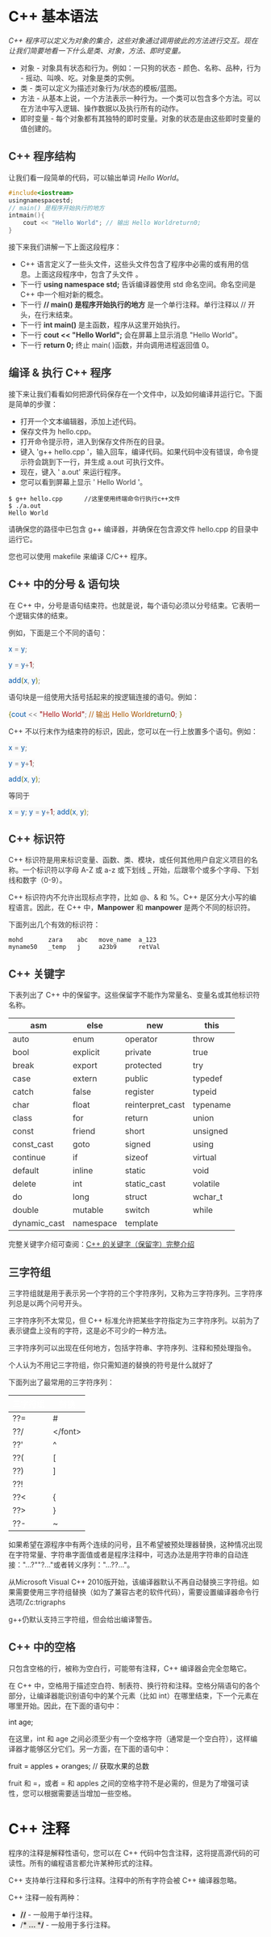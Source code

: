 # C++ 基本语法
_<font style="color:rgb(51, 51, 51);">C++ 程序可以定义为对象的集合，这些对象通过调用彼此的方法进行交互。现在让我们简要地看一下什么是类、对象，方法、即时变量。</font>_

+ <font style="color:rgb(51, 51, 51);">对象 -</font><font style="color:rgb(51, 51, 51);"> </font><font style="color:rgb(51, 51, 51);">对象具有状态和行为。例如：一只狗的状态 - 颜色、名称、品种，行为 - 摇动、叫唤、吃。对象是类的实例。</font>
+ <font style="color:rgb(51, 51, 51);">类 -</font><font style="color:rgb(51, 51, 51);"> </font><font style="color:rgb(51, 51, 51);">类可以定义为描述对象行为/状态的模板/蓝图。</font>
+ <font style="color:rgb(51, 51, 51);">方法 -</font><font style="color:rgb(51, 51, 51);"> </font><font style="color:rgb(51, 51, 51);">从基本上说，一个方法表示一种行为。一个类可以包含多个方法。可以在方法中写入逻辑、操作数据以及执行所有的动作。</font>
+ <font style="color:rgb(51, 51, 51);">即时变量 - 每个对象都有其独特的即时变量。对象的状态是由这些即时变量的值创建的。</font>

## <font style="color:rgb(51, 51, 51);">C++ 程序结构</font>
<font style="color:rgb(51, 51, 51);">让我们看一段简单的代码，可以输出单词 </font>_<font style="color:rgb(51, 51, 51);">Hello World</font>_<font style="color:rgb(51, 51, 51);">。</font>

```cpp
#include<iostream>
usingnamespacestd; 
// main() 是程序开始执行的地方
intmain(){
    cout << "Hello World"; // 输出 Hello Worldreturn0; 
}
```

<font style="color:rgb(51, 51, 51);">接下来我们讲解一下上面这段程序：</font>

+ <font style="color:rgb(51, 51, 51);">C++ 语言定义了一些头文件，这些头文件包含了程序中必需的或有用的信息。上面这段程序中，包含了头文件</font><font style="color:rgb(51, 51, 51);"> </font>**<font style="color:rgb(51, 51, 51);"><iostream></font>**<font style="color:rgb(51, 51, 51);">。</font>
+ <font style="color:rgb(51, 51, 51);">下一行</font><font style="color:rgb(51, 51, 51);"> </font>**<font style="color:rgb(51, 51, 51);">using namespace std;</font>**<font style="color:rgb(51, 51, 51);"> </font><font style="color:rgb(51, 51, 51);">告诉编译器使用 std 命名空间。命名空间是 C++ 中一个相对新的概念。</font>
+ <font style="color:rgb(51, 51, 51);">下一行</font><font style="color:rgb(51, 51, 51);"> </font>**<font style="color:rgb(51, 51, 51);">// main() 是程序开始执行的地方</font>**<font style="color:rgb(51, 51, 51);"> </font><font style="color:rgb(51, 51, 51);">是一个单行注释。单行注释以 // 开头，在行末结束。</font>
+ <font style="color:rgb(51, 51, 51);">下一行</font><font style="color:rgb(51, 51, 51);"> </font>**<font style="color:rgb(51, 51, 51);">int main()</font>**<font style="color:rgb(51, 51, 51);"> </font><font style="color:rgb(51, 51, 51);">是主函数，程序从这里开始执行。</font>
+ <font style="color:rgb(51, 51, 51);">下一行</font><font style="color:rgb(51, 51, 51);"> </font>**<font style="color:rgb(51, 51, 51);">cout << "Hello World";</font>**<font style="color:rgb(51, 51, 51);"> </font><font style="color:rgb(51, 51, 51);">会在屏幕上显示消息 "Hello World"。</font>
+ <font style="color:rgb(51, 51, 51);">下一行</font><font style="color:rgb(51, 51, 51);"> </font>**<font style="color:rgb(51, 51, 51);">return 0;</font>**<font style="color:rgb(51, 51, 51);"> </font><font style="color:rgb(51, 51, 51);">终止 main( )函数，并向调用进程返回值 0。</font>

## <font style="color:rgb(51, 51, 51);">编译 & 执行 C++ 程序</font>
<font style="color:rgb(51, 51, 51);">接下来让我们看看如何把源代码保存在一个文件中，以及如何编译并运行它。下面是简单的步骤：</font>

+ <font style="color:rgb(51, 51, 51);">打开一个文本编辑器，添加上述代码。</font>
+ <font style="color:rgb(51, 51, 51);">保存文件为 hello.cpp。</font>
+ <font style="color:rgb(51, 51, 51);">打开命令提示符，进入到保存文件所在的目录。</font>
+ <font style="color:rgb(51, 51, 51);">键入 'g++ hello.cpp '，输入回车，编译代码。如果代码中没有错误，命令提示符会跳到下一行，并生成 a.out 可执行文件。</font>
+ <font style="color:rgb(51, 51, 51);">现在，键入 ' a.out' 来运行程序。</font>
+ <font style="color:rgb(51, 51, 51);">您可以看到屏幕上显示 ' Hello World '。</font>

```plain
$ g++ hello.cpp      //这里使用终端命令行执行c++文件
$ ./a.out
Hello World
```

<font style="color:rgb(51, 51, 51);">请确保您的路径中已包含 g++ 编译器，并确保在包含源文件 hello.cpp 的目录中运行它。</font>

<font style="color:rgb(51, 51, 51);">您也可以使用 makefile 来编译 C/C++ 程序。</font>

## <font style="color:rgb(51, 51, 51);">C++ 中的分号 & 语句块</font>
<font style="color:rgb(51, 51, 51);">在 C++ 中，分号是语句结束符。也就是说，每个语句必须以分号结束。它表明一个逻辑实体的结束。</font>

<font style="color:rgb(51, 51, 51);">例如，下面是三个不同的语句：</font>

<font style="color:rgb(0, 85, 170);background-color:rgb(249, 249, 249);">x</font><font style="color:gray;background-color:rgb(249, 249, 249);"> = </font><font style="color:rgb(0, 85, 170);background-color:rgb(249, 249, 249);">y</font><font style="color:gray;background-color:rgb(249, 249, 249);">; </font>

<font style="color:rgb(0, 85, 170);background-color:rgb(249, 249, 249);">y</font><font style="color:gray;background-color:rgb(249, 249, 249);"> = </font><font style="color:rgb(0, 85, 170);background-color:rgb(249, 249, 249);">y</font><font style="color:gray;background-color:rgb(249, 249, 249);">+</font><font style="color:maroon;background-color:rgb(249, 249, 249);">1</font><font style="color:gray;background-color:rgb(249, 249, 249);">;</font>

<font style="color:gray;background-color:rgb(249, 249, 249);"> </font><font style="color:rgb(0, 85, 170);background-color:rgb(249, 249, 249);">add</font><font style="color:olive;background-color:rgb(249, 249, 249);">(</font><font style="color:rgb(0, 85, 170);background-color:rgb(249, 249, 249);">x</font><font style="color:gray;background-color:rgb(249, 249, 249);">, </font><font style="color:rgb(0, 85, 170);background-color:rgb(249, 249, 249);">y</font><font style="color:olive;background-color:rgb(249, 249, 249);">)</font><font style="color:gray;background-color:rgb(249, 249, 249);">;</font>

<font style="color:rgb(51, 51, 51);">语句块是一组使用大括号括起来的按逻辑连接的语句。例如：</font>

<font style="color:olive;background-color:rgb(249, 249, 249);">{</font><font style="color:rgb(0, 85, 170);background-color:rgb(249, 249, 249);">cout</font><font style="color:gray;background-color:rgb(249, 249, 249);"> << </font><font style="color:rgb(139, 0, 0);background-color:rgb(249, 249, 249);">"</font><font style="color:rgb(170, 17, 17);background-color:rgb(249, 249, 249);">Hello World</font><font style="color:rgb(139, 0, 0);background-color:rgb(249, 249, 249);">"</font><font style="color:gray;background-color:rgb(249, 249, 249);">; </font><font style="color:rgb(170, 85, 0);background-color:rgb(249, 249, 249);">// 输出 Hello World</font><font style="color:green;background-color:rgb(249, 249, 249);">return</font><font style="color:maroon;background-color:rgb(249, 249, 249);">0</font><font style="color:gray;background-color:rgb(249, 249, 249);">; </font><font style="color:olive;background-color:rgb(249, 249, 249);">}</font>

<font style="color:rgb(51, 51, 51);">C++ 不以行末作为结束符的标识，因此，您可以在一行上放置多个语句。例如：</font>

<font style="color:rgb(0, 85, 170);background-color:rgb(249, 249, 249);">x</font><font style="color:gray;background-color:rgb(249, 249, 249);"> = </font><font style="color:rgb(0, 85, 170);background-color:rgb(249, 249, 249);">y</font><font style="color:gray;background-color:rgb(249, 249, 249);">; </font>

<font style="color:rgb(0, 85, 170);background-color:rgb(249, 249, 249);">y</font><font style="color:gray;background-color:rgb(249, 249, 249);"> = </font><font style="color:rgb(0, 85, 170);background-color:rgb(249, 249, 249);">y</font><font style="color:gray;background-color:rgb(249, 249, 249);">+</font><font style="color:maroon;background-color:rgb(249, 249, 249);">1</font><font style="color:gray;background-color:rgb(249, 249, 249);">; </font>

<font style="color:rgb(0, 85, 170);background-color:rgb(249, 249, 249);">add</font><font style="color:olive;background-color:rgb(249, 249, 249);">(</font><font style="color:rgb(0, 85, 170);background-color:rgb(249, 249, 249);">x</font><font style="color:gray;background-color:rgb(249, 249, 249);">, </font><font style="color:rgb(0, 85, 170);background-color:rgb(249, 249, 249);">y</font><font style="color:olive;background-color:rgb(249, 249, 249);">)</font><font style="color:gray;background-color:rgb(249, 249, 249);">;</font>

<font style="color:rgb(51, 51, 51);">等同于</font>

<font style="color:rgb(0, 85, 170);background-color:rgb(249, 249, 249);">x</font><font style="color:gray;background-color:rgb(249, 249, 249);"> = </font><font style="color:rgb(0, 85, 170);background-color:rgb(249, 249, 249);">y</font><font style="color:gray;background-color:rgb(249, 249, 249);">; </font><font style="color:rgb(0, 85, 170);background-color:rgb(249, 249, 249);">y</font><font style="color:gray;background-color:rgb(249, 249, 249);"> = </font><font style="color:rgb(0, 85, 170);background-color:rgb(249, 249, 249);">y</font><font style="color:gray;background-color:rgb(249, 249, 249);">+</font><font style="color:maroon;background-color:rgb(249, 249, 249);">1</font><font style="color:gray;background-color:rgb(249, 249, 249);">; </font><font style="color:rgb(0, 85, 170);background-color:rgb(249, 249, 249);">add</font><font style="color:olive;background-color:rgb(249, 249, 249);">(</font><font style="color:rgb(0, 85, 170);background-color:rgb(249, 249, 249);">x</font><font style="color:gray;background-color:rgb(249, 249, 249);">, </font><font style="color:rgb(0, 85, 170);background-color:rgb(249, 249, 249);">y</font><font style="color:olive;background-color:rgb(249, 249, 249);">)</font><font style="color:gray;background-color:rgb(249, 249, 249);">;</font>

## <font style="color:rgb(51, 51, 51);">C++ 标识符</font>
<font style="color:rgb(51, 51, 51);">C++ 标识符是用来标识变量、函数、类、模块，或任何其他用户自定义项目的名称。一个标识符以字母 A-Z 或 a-z 或下划线 _ 开始，后跟零个或多个字母、下划线和数字（0-9）。</font>

<font style="color:rgb(51, 51, 51);">C++ 标识符内不允许出现标点字符，比如 @、& 和 %。C++ 是区分大小写的编程语言。因此，在 C++ 中，</font>**<font style="color:rgb(51, 51, 51);">Manpower</font>**<font style="color:rgb(51, 51, 51);"> </font><font style="color:rgb(51, 51, 51);">和</font><font style="color:rgb(51, 51, 51);"> </font>**<font style="color:rgb(51, 51, 51);">manpower</font>**<font style="color:rgb(51, 51, 51);"> </font><font style="color:rgb(51, 51, 51);">是两个不同的标识符。</font>

<font style="color:rgb(51, 51, 51);">下面列出几个有效的标识符：</font>

```plain
mohd       zara    abc   move_name  a_123
myname50   _temp   j     a23b9      retVal
```

## <font style="color:rgb(51, 51, 51);">C++ 关键字</font>
<font style="color:rgb(51, 51, 51);">下表列出了 C++ 中的保留字。这些保留字不能作为常量名、变量名或其他标识符名称。</font>

| <font style="color:rgb(51, 51, 51);">asm</font> | <font style="color:rgb(51, 51, 51);">else</font> | <font style="color:rgb(51, 51, 51);">new</font> | <font style="color:rgb(51, 51, 51);">this</font> |
| --- | --- | --- | --- |
| <font style="color:rgb(51, 51, 51);">auto</font> | <font style="color:rgb(51, 51, 51);">enum</font> | <font style="color:rgb(51, 51, 51);">operator</font> | <font style="color:rgb(51, 51, 51);">throw</font> |
| <font style="color:rgb(51, 51, 51);">bool</font> | <font style="color:rgb(51, 51, 51);">explicit</font> | <font style="color:rgb(51, 51, 51);">private</font> | <font style="color:rgb(51, 51, 51);">true</font> |
| <font style="color:rgb(51, 51, 51);">break</font> | <font style="color:rgb(51, 51, 51);">export</font> | <font style="color:rgb(51, 51, 51);">protected</font> | <font style="color:rgb(51, 51, 51);">try</font> |
| <font style="color:rgb(51, 51, 51);">case</font> | <font style="color:rgb(51, 51, 51);">extern</font> | <font style="color:rgb(51, 51, 51);">public</font> | <font style="color:rgb(51, 51, 51);">typedef</font> |
| <font style="color:rgb(51, 51, 51);">catch</font> | <font style="color:rgb(51, 51, 51);">false</font> | <font style="color:rgb(51, 51, 51);">register</font> | <font style="color:rgb(51, 51, 51);">typeid</font> |
| <font style="color:rgb(51, 51, 51);">char</font> | <font style="color:rgb(51, 51, 51);">float</font> | <font style="color:rgb(51, 51, 51);">reinterpret_cast</font> | <font style="color:rgb(51, 51, 51);">typename</font> |
| <font style="color:rgb(51, 51, 51);">class</font> | <font style="color:rgb(51, 51, 51);">for</font> | <font style="color:rgb(51, 51, 51);">return</font> | <font style="color:rgb(51, 51, 51);">union</font> |
| <font style="color:rgb(51, 51, 51);">const</font> | <font style="color:rgb(51, 51, 51);">friend</font> | <font style="color:rgb(51, 51, 51);">short</font> | <font style="color:rgb(51, 51, 51);">unsigned</font> |
| <font style="color:rgb(51, 51, 51);">const_cast</font> | <font style="color:rgb(51, 51, 51);">goto</font> | <font style="color:rgb(51, 51, 51);">signed</font> | <font style="color:rgb(51, 51, 51);">using</font> |
| <font style="color:rgb(51, 51, 51);">continue</font> | <font style="color:rgb(51, 51, 51);">if</font> | <font style="color:rgb(51, 51, 51);">sizeof</font> | <font style="color:rgb(51, 51, 51);">virtual</font> |
| <font style="color:rgb(51, 51, 51);">default</font> | <font style="color:rgb(51, 51, 51);">inline</font> | <font style="color:rgb(51, 51, 51);">static</font> | <font style="color:rgb(51, 51, 51);">void</font> |
| <font style="color:rgb(51, 51, 51);">delete</font> | <font style="color:rgb(51, 51, 51);">int</font> | <font style="color:rgb(51, 51, 51);">static_cast</font> | <font style="color:rgb(51, 51, 51);">volatile</font> |
| <font style="color:rgb(51, 51, 51);">do</font> | <font style="color:rgb(51, 51, 51);">long</font> | <font style="color:rgb(51, 51, 51);">struct</font> | <font style="color:rgb(51, 51, 51);">wchar_t</font> |
| <font style="color:rgb(51, 51, 51);">double</font> | <font style="color:rgb(51, 51, 51);">mutable</font> | <font style="color:rgb(51, 51, 51);">switch</font> | <font style="color:rgb(51, 51, 51);">while</font> |
| <font style="color:rgb(51, 51, 51);">dynamic_cast</font> | <font style="color:rgb(51, 51, 51);">namespace</font> | <font style="color:rgb(51, 51, 51);">template</font> | <font style="color:rgb(51, 51, 51);"> </font> |


<font style="color:rgb(51, 51, 51);">完整关键字介绍可查阅：</font>[<font style="color:rgb(51, 51, 51);">C++ 的关键字（保留字）完整介绍</font>](https://www.runoob.com/w3cnote/cpp-keyword-intro.html)

## <font style="color:rgb(51, 51, 51);">三字符组</font>
<font style="color:rgb(51, 51, 51);">三字符组就是用于表示另一个字符的三个字符序列，又称为三字符序列。三字符序列总是以两个问号开头。</font>

<font style="color:rgb(51, 51, 51);">三字符序列不太常见，但 C++ 标准允许把某些字符指定为三字符序列。以前为了表示键盘上没有的字符，这是必不可少的一种方法。</font>

<font style="color:rgb(51, 51, 51);">三字符序列可以出现在任何地方，包括字符串、字符序列、注释和预处理指令。</font>

<font style="color:rgb(51, 51, 51);"></font>

<font style="color:rgb(51, 51, 51);">个人认为不用记三字符组，你只需知道的替换的符号是什么就好了</font>

<font style="color:rgb(51, 51, 51);">下面列出了最常用的三字符序列：</font>

| <font style="color:rgb(255, 255, 255);">三字符组</font> | <font style="color:rgb(255, 255, 255);">替换</font> |
| --- | --- |
| <font style="color:rgb(51, 51, 51);">??=</font> | <font style="color:rgb(51, 51, 51);">#</font> |
| <font style="color:rgb(51, 51, 51);">??/</font> | <font style="color:rgb(51, 51, 51);">\</font> |
| <font style="color:rgb(51, 51, 51);">??'</font> | <font style="color:rgb(51, 51, 51);">^</font> |
| <font style="color:rgb(51, 51, 51);">??(</font> | <font style="color:rgb(51, 51, 51);">[</font> |
| <font style="color:rgb(51, 51, 51);">??)</font> | <font style="color:rgb(51, 51, 51);">]</font> |
| <font style="color:rgb(51, 51, 51);">??!</font> | <font style="color:rgb(51, 51, 51);">|</font> |
| <font style="color:rgb(51, 51, 51);">??<</font> | <font style="color:rgb(51, 51, 51);">{</font> |
| <font style="color:rgb(51, 51, 51);">??></font> | <font style="color:rgb(51, 51, 51);">}</font> |
| <font style="color:rgb(51, 51, 51);">??-</font> | <font style="color:rgb(51, 51, 51);">~</font> |


<font style="color:rgb(51, 51, 51);">如果希望在源程序中有两个连续的问号，且不希望被预处理器替换，这种情况出现在字符常量、字符串字面值或者是程序注释中，可选办法是用字符串的自动连接："...?""?..."或者转义序列："...?\?..."。</font>

<font style="color:rgb(51, 51, 51);">从Microsoft Visual C++ 2010版开始，该编译器默认不再自动替换三字符组。如果需要使用三字符组替换（如为了兼容古老的软件代码），需要设置编译器命令行选项/Zc:trigraphs</font>

<font style="color:rgb(51, 51, 51);">g++仍默认支持三字符组，但会给出编译警告。</font>

## <font style="color:rgb(51, 51, 51);">C++ 中的空格</font>
<font style="color:rgb(51, 51, 51);">只包含空格的行，被称为空白行，可能带有注释，C++ 编译器会完全忽略它。</font>

<font style="color:rgb(51, 51, 51);">在 C++ 中，空格用于描述空白符、制表符、换行符和注释。空格分隔语句的各个部分，让编译器能识别语句中的某个元素（比如 int）在哪里结束，下一个元素在哪里开始。因此，在下面的语句中：</font>

int age;

<font style="color:rgb(51, 51, 51);">在这里，int 和 age 之间必须至少有一个空格字符（通常是一个空白符），这样编译器才能够区分它们。另一方面，在下面的语句中：</font>

fruit = apples + oranges;   // 获取水果的总数

<font style="color:rgb(51, 51, 51);">fruit 和 =，或者 = 和 apples 之间的空格字符不是必需的，但是为了增强可读性，您可以根据需要适当增加一些空格。</font>

# C++ 注释
<font style="color:rgb(51, 51, 51);">程序的注释是解释性语句，您可以在 C++ 代码中包含注释，这将提高源代码的可读性。所有的编程语言都允许某种形式的注释。</font>

<font style="color:rgb(51, 51, 51);">C++ 支持单行注释和多行注释。注释中的所有字符会被 C++ 编译器忽略。</font>

<font style="color:rgb(51, 51, 51);">C++ 注释一般有两种：</font>

+ **<font style="color:rgb(51, 51, 51);background-color:rgb(236, 234, 230);">//</font>**<font style="color:rgb(51, 51, 51);"> </font><font style="color:rgb(51, 51, 51);">- 一般用于单行注释。</font>
+ <font style="color:rgb(51, 51, 51);">/</font>**<font style="color:rgb(51, 51, 51);background-color:rgb(236, 234, 230);">* ... */</font>**<font style="color:rgb(51, 51, 51);"> - 一般用于多行注释。</font>

